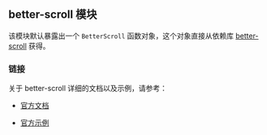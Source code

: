 ## better-scroll 模块

该模块默认暴露出一个 `BetterScroll` 函数对象，这个对象直接从依赖库 [better-scroll](https://github.com/ustbhuangyi/better-scroll) 获得。

### 链接

关于 better-scroll 详细的文档以及示例，请参考：

- [官方文档](https://better-scroll.github.io/docs-v1/)

- [官方示例](https://better-scroll.github.io/docs-v1/#/examples/zh)
